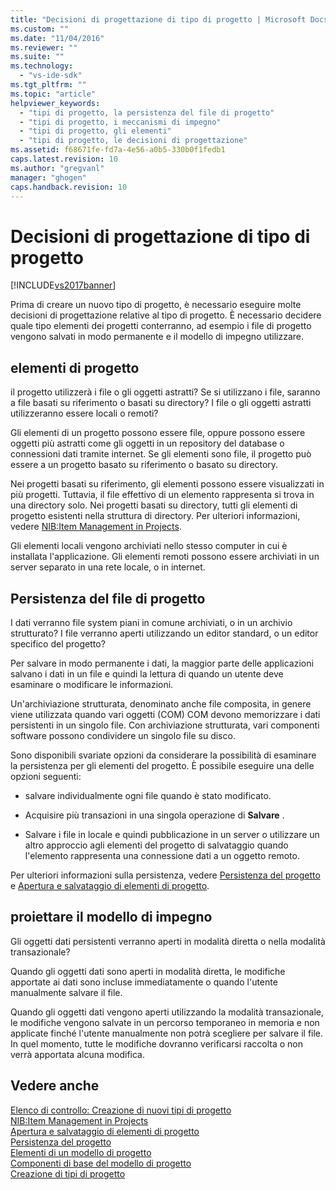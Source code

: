 ```yaml
---
title: "Decisioni di progettazione di tipo di progetto | Microsoft Docs"
ms.custom: ""
ms.date: "11/04/2016"
ms.reviewer: ""
ms.suite: ""
ms.technology: 
  - "vs-ide-sdk"
ms.tgt_pltfrm: ""
ms.topic: "article"
helpviewer_keywords: 
  - "tipi di progetto, la persistenza del file di progetto"
  - "tipi di progetto, i meccanismi di impegno"
  - "tipi di progetto, gli elementi"
  - "tipi di progetto, le decisioni di progettazione"
ms.assetid: f68671fe-fd7a-4e56-a0b5-330b0f1fedb1
caps.latest.revision: 10
ms.author: "gregvanl"
manager: "ghogen"
caps.handback.revision: 10
---
```

# Decisioni di progettazione di tipo di progetto
[!INCLUDE[vs2017banner](../../code-quality/includes/vs2017banner.md)]

Prima di creare un nuovo tipo di progetto, è necessario eseguire molte decisioni di progettazione relative al tipo di progetto.  È necessario decidere quale tipo elementi dei progetti conterranno, ad esempio i file di progetto vengono salvati in modo permanente e il modello di impegno utilizzare.  
  
## elementi di progetto  
 il progetto utilizzerà i file o gli oggetti astratti?  Se si utilizzano i file, saranno a file basati su riferimento o basati su directory?  I file o gli oggetti astratti utilizzeranno essere locali o remoti?  
  
 Gli elementi di un progetto possono essere file, oppure possono essere oggetti più astratti come gli oggetti in un repository del database o connessioni dati tramite internet.  Se gli elementi sono file, il progetto può essere a un progetto basato su riferimento o basato su directory.  
  
 Nei progetti basati su riferimento, gli elementi possono essere visualizzati in più progetti.  Tuttavia, il file effettivo di un elemento rappresenta si trova in una directory solo.  Nei progetti basati su directory, tutti gli elementi di progetto esistenti nella struttura di directory.  Per ulteriori informazioni, vedere [NIB:Item Management in Projects](http://msdn.microsoft.com/it-it/762e606b-7f44-4b66-97a1-e30a703654a0).  
  
 Gli elementi locali vengono archiviati nello stesso computer in cui è installata l'applicazione.  Gli elementi remoti possono essere archiviati in un server separato in una rete locale, o in internet.  
  
## Persistenza del file di progetto  
 I dati verranno file system piani in comune archiviati, o in un archivio strutturato?  I file verranno aperti utilizzando un editor standard, o un editor specifico del progetto?  
  
 Per salvare in modo permanente i dati, la maggior parte delle applicazioni salvano i dati in un file e quindi la lettura di quando un utente deve esaminare o modificare le informazioni.  
  
 Un'archiviazione strutturata, denominato anche file composita, in genere viene utilizzata quando vari oggetti \(COM\) COM devono memorizzare i dati persistenti in un singolo file.  Con archiviazione strutturata, vari componenti software possono condividere un singolo file su disco.  
  
 Sono disponibili svariate opzioni da considerare la possibilità di esaminare la persistenza per gli elementi del progetto.  È possibile eseguire una delle opzioni seguenti:  
  
-   salvare individualmente ogni file quando è stato modificato.  
  
-   Acquisire più transazioni in una singola operazione di **Salvare** .  
  
-   Salvare i file in locale e quindi pubblicazione in un server o utilizzare un altro approccio agli elementi del progetto di salvataggio quando l'elemento rappresenta una connessione dati a un oggetto remoto.  
  
 Per ulteriori informazioni sulla persistenza, vedere [Persistenza del progetto](../../extensibility/internals/project-persistence.md) e [Apertura e salvataggio di elementi di progetto](../../extensibility/internals/opening-and-saving-project-items.md).  
  
## proiettare il modello di impegno  
 Gli oggetti dati persistenti verranno aperti in modalità diretta o nella modalità transazionale?  
  
 Quando gli oggetti dati sono aperti in modalità diretta, le modifiche apportate ai dati sono incluse immediatamente o quando l'utente manualmente salvare il file.  
  
 Quando gli oggetti dati vengono aperti utilizzando la modalità transazionale, le modifiche vengono salvate in un percorso temporaneo in memoria e non applicate finché l'utente manualmente non potrà scegliere per salvare il file.  In quel momento, tutte le modifiche dovranno verificarsi raccolta o non verrà apportata alcuna modifica.  
  
## Vedere anche  
 [Elenco di controllo: Creazione di nuovi tipi di progetto](../../extensibility/internals/checklist-creating-new-project-types.md)   
 [NIB:Item Management in Projects](http://msdn.microsoft.com/it-it/762e606b-7f44-4b66-97a1-e30a703654a0)   
 [Apertura e salvataggio di elementi di progetto](../../extensibility/internals/opening-and-saving-project-items.md)   
 [Persistenza del progetto](../../extensibility/internals/project-persistence.md)   
 [Elementi di un modello di progetto](../../extensibility/internals/elements-of-a-project-model.md)   
 [Componenti di base del modello di progetto](../../extensibility/internals/project-model-core-components.md)   
 [Creazione di tipi di progetto](../../extensibility/internals/creating-project-types.md)